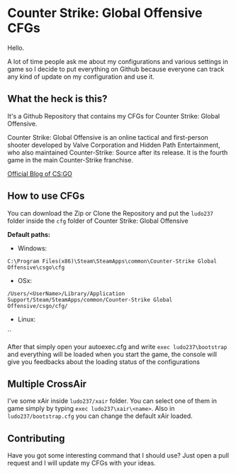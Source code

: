 # Counter Strike: Global Offensive CFGs

Hello.

A lot of time people ask me about my configurations and various settings in game so I decide to put everything on Github because everyone can track any kind of update on my configuration and use it.

## What the heck is this?

It's a Github Repository that contains my CFGs for Counter Strike: Global Offensive.

Counter Strike: Global Offensive is an online tactical and first-person shooter developed by Valve Corporation and Hidden Path Entertainment, who also maintained Counter-Strike: Source after its release. It is the fourth game in the main Counter-Strike franchise.

[Official Blog of CS:GO](http://blog.counter-strike.net)


## How to use CFGs

You can download the Zip or Clone the Repository and put the `ludo237` folder inside the `cfg` folder of Counter Strike: Global Offensive

**Default paths:**

* Windows:

`C:\Program Files(x86)\Steam\SteamApps\common\Counter-Strike Global Offensive\csgo\cfg`
* OSx:

`/Users/<UserName>/Library/Application Support/Steam/SteamApps/common/Counter-Strike Global Offensive/csgo/cfg/`

* Linux:

``

After that simply open your autoexec.cfg and write `exec ludo237\bootstrap` and everything will be loaded when you start the game, the console will give you feedbacks about the loading status of the configurations

## Multiple CrossAir

I've some xAir inside `ludo237/xair` folder. You can select one of them in game simply by typing `exec ludo237\xair\<name>`. Also in `ludo237/bootstrap.cfg` you can change the default xAir loaded.

## Contributing

Have you got some interesting command that I should use? Just open a pull request and I will update my CFGs with your ideas.